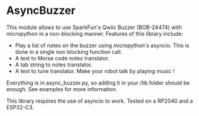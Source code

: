 # AsyncBuzzer

This module allows to use SparkFun's Qwiic Buzzer (BOB-24474) with micropython in a non-blocking manner. Features of this library include:
- Play a list of notes on the buzzer using micropython's asyncio. This is done in a single non blocking function call.
- A text to Morse code notes translator.
- A tab string to notes translator.
- A text to tune translator. Make your robot talk by playing music !

Everything is in async_buzzer.py, so adding it in your /lib folder should be enough. See examples for more information.

This library requires the use of asyncio to work. Tested on a RP2040 and a ESP32-C3.
